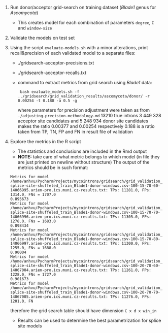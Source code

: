 1. Run donor/acceptor grid-search on training dataset (*Blade1* genus for *Ascomycota*)
    * This creates model for each combination of parameters `degree`, `C` and `window-size`
    
2. Validate the models on test set

3. Using the script `evaluate-models.sh` with a minor alterations, print recall&precision of each validated model to a separate files:
    * ./gridsearch-acceptor-precisions.txt
    * ./gridsearch-acceptor-recalls.txt
    * command to extract metrics from grid search using *Blade1*  data:
    
           bash evaluate_models.sh -f ../gridsearch/grid_validation_results/ascomycota/donor/ -r 0.00254 -t 0.188 -a 0.5 -g
      where parameters for precision adjustment were taken as from `./adjusting-precision-methodology.md`
      13210 true introns 3 449 328 acceptor site candidates and 5 248 934 donor site candidates makes the ratio 0.00377 and 0.00254 respectively
      0.188 is a ratio taken from TP, TN, FP and FN in result file of validation
           
4. Explore the metrics in the R script
    * The statistics and conclusions are included in the Rmd output
    * **NOTE:** take care of what metric belongs to which model (in file they are just printed on newline without structure)
    The output of the metrics should be in such format:
    
    ```    
    Metrics for model /home/anhvu/PycharmProjects/mycointrons/gridsearch/grid_validation_results/ascomycota/donor//train-splice-site-shuffeled_train_Blade1-donor-windows.csv-100-15-70-60-14066995.arien-pro.ics.muni.cz-results.txt: TPs: 11281.0, FPs: 1314.0, FNs = 1707.0
    0.895673
    Metrics for model /home/anhvu/PycharmProjects/mycointrons/gridsearch/grid_validation_results/ascomycota/donor//train-splice-site-shuffeled_train_Blade1-donor-windows.csv-100-15-70-70-14066996.arien-pro.ics.muni.cz-results.txt: TPs: 11305.0, FPs: 1278.0, FNs = 1683.0
    0.898434
    Metrics for model /home/anhvu/PycharmProjects/mycointrons/gridsearch/grid_validation_results/ascomycota/donor//train-splice-site-shuffeled_train_Blade1-donor-windows.csv-100-15-70-80-14066997.arien-pro.ics.muni.cz-results.txt: TPs: 11300.0, FPs: 1255.0, FNs = 1688.0
    0.90004
    Metrics for model /home/anhvu/PycharmProjects/mycointrons/gridsearch/grid_validation_results/ascomycota/donor//train-splice-site-shuffeled_train_Blade1-donor-windows.csv-100-20-70-60-14067004.arien-pro.ics.muni.cz-results.txt: TPs: 11261.0, FPs: 1228.0, FNs = 1727.0
    0.901673
    Metrics for model /home/anhvu/PycharmProjects/mycointrons/gridsearch/grid_validation_results/ascomycota/donor//train-splice-site-shuffeled_train_Blade1-donor-windows.csv-100-20-70-70-14067005.arien-pro.ics.muni.cz-results.txt: TPs: 11276.0, FPs: 1201.0, FN
    ```
    therefore the grid search table should have dimension `C x d x win_in`
    
    * Results can be used to determine the best parametrization for splice site models